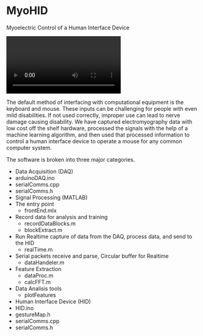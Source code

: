 # MyoHID
Myoelectric Control of a Human Interface Device


![Video of System in Action](https://github.com/iamtheeel/MyoHID/blob/744d13a04d67df1fa4955e9585844b020ff10742/IMG_6636_finalRun_720p.mov)

The default method of interfacing with computational equipment is the keyboard and mouse. These inputs can be challenging for people with even mild disabilities. If not used correctly, improper use can lead to nerve damage causing disability. 
We have captured electromyography data with low cost off the shelf hardware, processed the signals with the help of a machine learning algorithm, and then used that processed information to control a human interface device to operate a mouse for any common computer system.


The software is broken into three major categories. 
-	Data Acquisition (DAQ)
  -	arduinoDAQ.ino
  -	serialComms.cpp
  - serialComms.h
-	Signal Processing (MATLAB)
  -	The entry point
    - frontEnd.mlx
  -	Record data for analysis and training
    - recordDataBlocks.m
    - blockExtract.m
  -	Run Realtime capture of data from the DAQ, process data, and send to the HID
    - realTime.m
  -	Serial packets receive and parse, Circular buffer for Realtime
    - dataHandeler.m
  -	Feature Extraction
    - dataProc.m
    - calcFFT.m
  -	Data Analisis tools
    - plotFeatures
-	Human Interface Device (HID)
  -	HID.ino
  -	gestureMap.h
  -	serialComms.cpp
  -	serialComms.h
